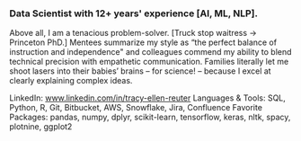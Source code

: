 ### Data Scientist with 12+ years' experience [AI, ML, NLP].

Above all, I am a tenacious problem-solver. [Truck stop waitress -> Princeton PhD.] Mentees summarize my style as “the perfect balance of instruction and independence" and colleagues commend my ability to blend technical precision with empathetic communication. Families literally let me shoot lasers into their babies’ brains – for science! – because I excel at clearly explaining complex ideas.

LinkedIn: www.linkedin.com/in/tracy-ellen-reuter
Languages & Tools: SQL, Python, R, Git, Bitbucket, AWS, Snowflake, Jira, Confluence
Favorite Packages: pandas, numpy, dplyr, scikit-learn, tensorflow, keras, nltk, spacy, plotnine, ggplot2
